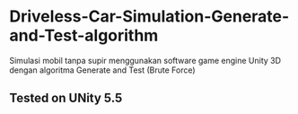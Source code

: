 # Driveless-Car-Simulation-Generate-and-Test-algorithm
Simulasi mobil tanpa supir menggunakan software game engine Unity 3D dengan algoritma Generate and Test (Brute Force)

## Tested on UNity 5.5
